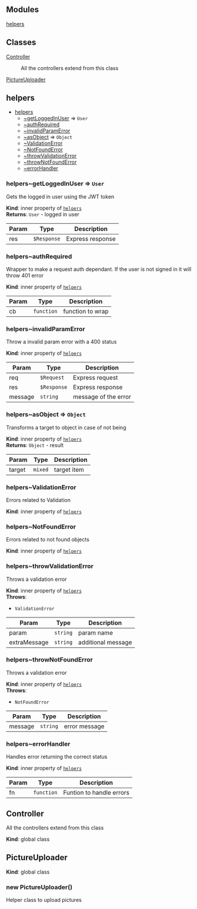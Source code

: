 ## Modules

<dl>
<dt><a href="#module_helpers">helpers</a></dt>
<dd></dd>
</dl>

## Classes

<dl>
<dt><a href="#Controller">Controller</a></dt>
<dd><p>All the controllers extend from this class</p>
</dd>
<dt><a href="#PictureUploader">PictureUploader</a></dt>
<dd></dd>
</dl>

<a name="module_helpers"></a>

## helpers

* [helpers](#module_helpers)
    * [~getLoggedInUser](#module_helpers..getLoggedInUser) ⇒ <code>User</code>
    * [~authRequired](#module_helpers..authRequired)
    * [~invalidParamError](#module_helpers..invalidParamError)
    * [~asObject](#module_helpers..asObject) ⇒ <code>Object</code>
    * [~ValidationError](#module_helpers..ValidationError)
    * [~NotFoundError](#module_helpers..NotFoundError)
    * [~throwValidationError](#module_helpers..throwValidationError)
    * [~throwNotFoundError](#module_helpers..throwNotFoundError)
    * [~errorHandler](#module_helpers..errorHandler)

<a name="module_helpers..getLoggedInUser"></a>

### helpers~getLoggedInUser ⇒ <code>User</code>
Gets the logged in user using the JWT token

**Kind**: inner property of [<code>helpers</code>](#module_helpers)  
**Returns**: <code>User</code> - logged in user  

| Param | Type | Description |
| --- | --- | --- |
| res | <code>$Response</code> | Express response |

<a name="module_helpers..authRequired"></a>

### helpers~authRequired
Wrapper to make a request auth dependant.
If the user is not signed in it will throw 401 error

**Kind**: inner property of [<code>helpers</code>](#module_helpers)  

| Param | Type | Description |
| --- | --- | --- |
| cb | <code>function</code> | function to wrap |

<a name="module_helpers..invalidParamError"></a>

### helpers~invalidParamError
Throw a invalid param error with a 400 status

**Kind**: inner property of [<code>helpers</code>](#module_helpers)  

| Param | Type | Description |
| --- | --- | --- |
| req | <code>$Request</code> | Express request |
| res | <code>$Response</code> | Express response |
| message | <code>string</code> | message of the error |

<a name="module_helpers..asObject"></a>

### helpers~asObject ⇒ <code>Object</code>
Transforms a target to object in case of not being

**Kind**: inner property of [<code>helpers</code>](#module_helpers)  
**Returns**: <code>Object</code> - result  

| Param | Type | Description |
| --- | --- | --- |
| target | <code>mixed</code> | target item |

<a name="module_helpers..ValidationError"></a>

### helpers~ValidationError
Errors related to Validation

**Kind**: inner property of [<code>helpers</code>](#module_helpers)  
<a name="module_helpers..NotFoundError"></a>

### helpers~NotFoundError
Errors related to not found objects

**Kind**: inner property of [<code>helpers</code>](#module_helpers)  
<a name="module_helpers..throwValidationError"></a>

### helpers~throwValidationError
Throws a validation error

**Kind**: inner property of [<code>helpers</code>](#module_helpers)  
**Throws**:

- <code>ValidationError</code> 


| Param | Type | Description |
| --- | --- | --- |
| param | <code>string</code> | param name |
| extraMessage | <code>string</code> | additional message |

<a name="module_helpers..throwNotFoundError"></a>

### helpers~throwNotFoundError
Throws a validation error

**Kind**: inner property of [<code>helpers</code>](#module_helpers)  
**Throws**:

- <code>NotFoundError</code> 


| Param | Type | Description |
| --- | --- | --- |
| message | <code>string</code> | error message |

<a name="module_helpers..errorHandler"></a>

### helpers~errorHandler
Handles error returning the correct status

**Kind**: inner property of [<code>helpers</code>](#module_helpers)  

| Param | Type | Description |
| --- | --- | --- |
| fn | <code>function</code> | Funtion to handle errors |

<a name="Controller"></a>

## Controller
All the controllers extend from this class

**Kind**: global class  
<a name="PictureUploader"></a>

## PictureUploader
**Kind**: global class  
<a name="new_PictureUploader_new"></a>

### new PictureUploader()
Helper class to upload pictures

